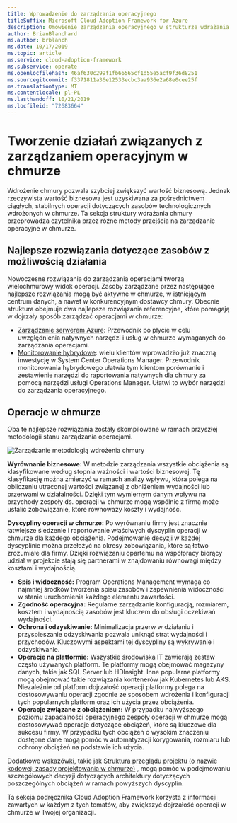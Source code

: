 ```yaml
---
title: Wprowadzenie do zarządzania operacyjnego
titleSuffix: Microsoft Cloud Adoption Framework for Azure
description: Omówienie zarządzania operacyjnego w strukturze wdrażania chmury.
author: BrianBlanchard
ms.author: brblanch
ms.date: 10/17/2019
ms.topic: article
ms.service: cloud-adoption-framework
ms.subservice: operate
ms.openlocfilehash: 46af630c299f1fb66565cf1d55e5acf9f36d8251
ms.sourcegitcommit: f3371811a36e12533ecbc3aa936e2a68e0cee25f
ms.translationtype: MT
ms.contentlocale: pl-PL
ms.lasthandoff: 10/21/2019
ms.locfileid: "72683664"
---
```

# <a name="establishing-operational-management-practices-in-the-cloud"></a>Tworzenie działań związanych z zarządzaniem operacyjnym w chmurze

Wdrożenie chmury pozwala szybciej zwiększyć wartość biznesową. Jednak rzeczywista wartość biznesowa jest uzyskiwana za pośrednictwem ciągłych, stabilnych operacji dotyczących zasobów technologicznych wdrożonych w chmurze. Ta sekcja struktury wdrażania chmury przeprowadza czytelnika przez różne metody przejścia na zarządzanie operacyjne w chmurze.

## <a name="actionable-best-practices"></a>Najlepsze rozwiązania dotyczące zasobów z możliwością działania

Nowoczesne rozwiązania do zarządzania operacjami tworzą wielochmurowy widok operacji. Zasoby zarządzane przez następujące najlepsze rozwiązania mogą być aktywne w chmurze, w istniejącym centrum danych, a nawet w konkurencyjnym dostawcy chmury. Obecnie struktura obejmuje dwa najlepsze rozwiązania referencyjne, które pomagają w dojrzały sposób zarządzać operacjami w chmurze:

- [Zarządzanie serwerem Azure](./azure-server-management/index.md): Przewodnik po płycie w celu uwzględnienia natywnych narzędzi i usług w chmurze wymaganych do zarządzania operacjami.
- [Monitorowanie hybrydowe](./monitor/index.md): wielu klientów wprowadziło już znaczną inwestycję w System Center Operations Manager. Przewodnik monitorowania hybrydowego ułatwia tym klientom porównanie i zestawienie narzędzi do raportowania natywnych dla chmury za pomocą narzędzi usługi Operations Manager. Ułatwi to wybór narzędzi do zarządzania operacyjnego.

## <a name="cloud-operations"></a>Operacje w chmurze

Oba te najlepsze rozwiązania zostały skompilowane w ramach przyszłej metodologii stanu zarządzania operacjami.

![Zarządzanie metodologią wdrożenia chmury](../_images/manage/caf-manage.png)

**Wyrównanie biznesowe:** W metodzie zarządzania wszystkie obciążenia są klasyfikowane według stopnia ważności i wartości biznesowej. Tę klasyfikację można zmierzyć w ramach analizy wpływu, która polega na obliczeniu utraconej wartości związanej z obniżeniem wydajności lub przerwami w działalności. Dzięki tym wymiernym danym wpływu na przychody zespoły ds. operacji w chmurze mogą wspólnie z firmą może ustalić zobowiązanie, które równoważy koszty i wydajność.

**Dyscypliny operacji w chmurze:** Po wyrównaniu firmy jest znacznie łatwiejsze śledzenie i raportowanie właściwych dyscyplin operacji w chmurze dla każdego obciążenia. Podejmowanie decyzji w każdej dyscyplinie można przełożyć na okresy zobowiązania, które są łatwo zrozumiałe dla firmy. Dzięki rozwiązaniu opartemu na współpracy biorący udział w projekcie stają się partnerami w znajdowaniu równowagi między kosztami i wydajnością.

- **Spis i widoczność:** Program Operations Management wymaga co najmniej środków tworzenia spisu zasobów i zapewnienia widoczności w stanie uruchomienia każdego elementu zawartości.
- **Zgodność operacyjna:** Regularne zarządzanie konfiguracją, rozmiarem, kosztem i wydajnością zasobów jest kluczem do obsługi oczekiwań wydajności.
- **Ochrona i odzyskiwanie:** Minimalizacja przerw w działaniu i przyspieszanie odzyskiwania pozwala uniknąć strat wydajności i przychodów. Kluczowymi aspektami tej dyscypliny są wykrywanie i odzyskiwanie.
- **Operacje na platformie:** Wszystkie środowiska IT zawierają zestaw często używanych platform. Te platformy mogą obejmować magazyny danych, takie jak SQL Server lub HDInsight. Inne popularne platformy mogą obejmować takie rozwiązania kontenerów jak Kubernetes lub AKS. Niezależnie od platform dojrzałość operacji platformy polega na dostosowywaniu operacji zgodnie ze sposobem wdrożenia i konfiguracji tych popularnych platform oraz ich użycia przez obciążenia.
- **Operacje związane z obciążeniem:** W przypadku najwyższego poziomu zapadalności operacyjnego zespoły operacji w chmurze mogą dostosowywać operacje dotyczące obciążeń, które są kluczowe dla sukcesu firmy. W przypadku tych obciążeń o wysokim znaczeniu dostępne dane mogą pomóc w automatyzacji korygowania, rozmiaru lub ochrony obciążeń na podstawie ich użycia.

Dodatkowe wskazówki, takie jak [Struktura przeglądu projektu (o nazwie kodowej: zasady projektowania w chmurze)](https://docs.microsoft.com/azure/architecture/reliability) , mogą pomóc w podejmowaniu szczegółowych decyzji dotyczących architektury dotyczących poszczególnych obciążeń w ramach powyższych dyscyplin.

Ta sekcja podręcznika Cloud Adoption Framework korzysta z informacji zawartych w każdym z tych tematów, aby zwiększyć dojrzałość operacji w chmurze w Twojej organizacji.
